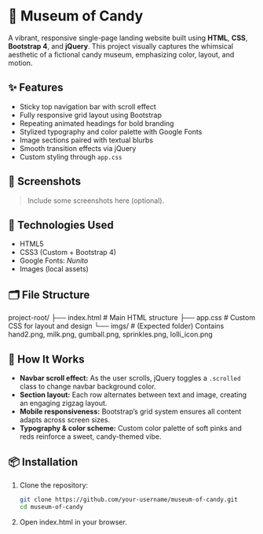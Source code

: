 # 🎨 Museum of Candy

A vibrant, responsive single-page landing website built using **HTML**, **CSS**, **Bootstrap 4**, and **jQuery**. This project visually captures the whimsical aesthetic of a fictional candy museum, emphasizing color, layout, and motion.

## ✨ Features

- Sticky top navigation bar with scroll effect
- Fully responsive grid layout using Bootstrap
- Repeating animated headings for bold branding
- Stylized typography and color palette with Google Fonts
- Image sections paired with textual blurbs
- Smooth transition effects via jQuery
- Custom styling through `app.css`

## 📸 Screenshots

> Include some screenshots here (optional).

## 🚀 Technologies Used

- HTML5
- CSS3 (Custom + Bootstrap 4)
- Google Fonts: *Nunito*
- Images (local assets)

## 🗂️ File Structure

  project-root/
  ├── index.html # Main HTML structure
  ├── app.css # Custom CSS for layout and design
  └── imgs/ # (Expected folder) Contains hand2.png, milk.png, gumball.png, sprinkles.png, lolli_icon.png


## 🧠 How It Works

- **Navbar scroll effect:** As the user scrolls, jQuery toggles a `.scrolled` class to change navbar background color.
- **Section layout:** Each row alternates between text and image, creating an engaging zigzag layout.
- **Mobile responsiveness:** Bootstrap’s grid system ensures all content adapts across screen sizes.
- **Typography & color scheme:** Custom color palette of soft pinks and reds reinforce a sweet, candy-themed vibe.

## 📦 Installation

1. Clone the repository:
   ```bash
   git clone https://github.com/your-username/museum-of-candy.git
   cd museum-of-candy

2. Open index.html in your browser.
